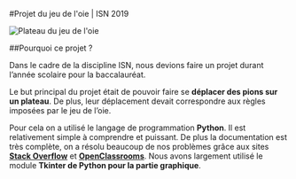 #Projet du jeu de l'oie | ISN 2019

![Plateau du jeu de l'oie](http://image.noelshack.com/fichiers/2020/18/4/1588281134-plateau.jpg)


##Pourquoi ce projet ?

Dans le cadre de la discipline ISN, nous devions faire un projet durant l’année scolaire pour la baccalauréat.

Le but principal du projet était de pouvoir faire se **déplacer des pions sur un plateau**. De plus, leur déplacement devait correspondre aux règles imposées par le jeu de l’oie.

Pour cela on a utilisé le langage de programmation **Python**. Il est relativement simple à comprendre et puissant. De plus la documentation est très complète, on a résolu beaucoup de nos problèmes grâce aux sites **[Stack Overflow](https://stackoverflow.com/)** et **[OpenClassrooms](https://openclassrooms.com/fr/)**. Nous avons largement utilisé le module **Tkinter de Python pour la partie graphique**.
